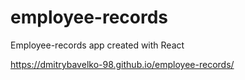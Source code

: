 # employee-records
Employee-records app created with React

https://dmitrybavelko-98.github.io/employee-records/
